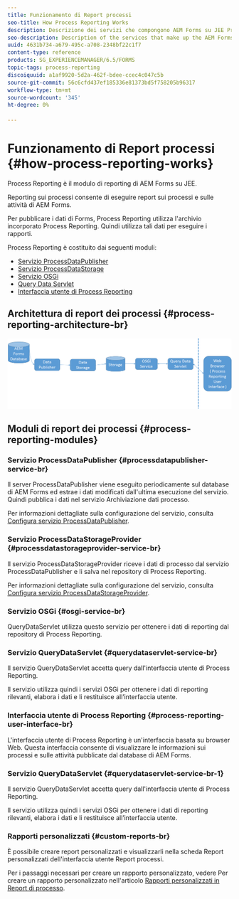 ```yaml
---
title: Funzionamento di Report processi
seo-title: How Process Reporting Works
description: Descrizione dei servizi che compongono AEM Forms su JEE Process Reporting e introduzione all’interfaccia utente di Process Reporting
seo-description: Description of the services that make up the AEM Forms on JEE Process Reporting and an introduction to the Process Reporting UI
uuid: 4631b734-a679-495c-a708-2348bf22c1f7
content-type: reference
products: SG_EXPERIENCEMANAGER/6.5/FORMS
topic-tags: process-reporting
discoiquuid: a1af9920-5d2a-462f-bdee-ccec4c047c5b
source-git-commit: 56c6cfd437ef185336e81373bd5f758205b96317
workflow-type: tm+mt
source-wordcount: '345'
ht-degree: 0%

---
```



# Funzionamento di Report processi {#how-process-reporting-works}

Process Reporting è il modulo di reporting di AEM Forms su JEE.

Reporting sui processi consente di eseguire report sui processi e sulle attività di AEM Forms.

Per pubblicare i dati di Forms, Process Reporting utilizza l&#39;archivio incorporato Process Reporting. Quindi utilizza tali dati per eseguire i rapporti.

Process Reporting è costituito dai seguenti moduli:

* [Servizio ProcessDataPublisher](/help/forms/using/process-reporting/process-reporting-architecture.md#p-processdatapublisher-service-br-p)
* [Servizio ProcessDataStorage](/help/forms/using/process-reporting/process-reporting-architecture.md#p-processdatastorageprovider-service-br-p)
* [Servizio OSGi](/help/forms/using/process-reporting/process-reporting-architecture.md#p-osgi-service-br-p)
* [Query Data Servlet](/help/forms/using/process-reporting/process-reporting-architecture.md#p-querydataservlet-service-br-p)
* [Interfaccia utente di Process Reporting](/help/forms/using/process-reporting/process-reporting-architecture.md#p-process-reporting-user-interface-br-p)

## Architettura di report dei processi {#process-reporting-architecture-br}

![processreportingarchitecture](assets/processreportingarchitecture.png)

## Moduli di report dei processi {#process-reporting-modules}

### Servizio ProcessDataPublisher {#processdatapublisher-service-br}

Il server ProcessDataPublisher viene eseguito periodicamente sul database di AEM Forms ed estrae i dati modificati dall&#39;ultima esecuzione del servizio. Quindi pubblica i dati nel servizio Archiviazione dati processo.

Per informazioni dettagliate sulla configurazione del servizio, consulta [Configura servizio ProcessDataPublisher](/help/forms/using/process-reporting/install-start-process-reporting.md#p-reportconfiguration-service-p).

### Servizio ProcessDataStorageProvider {#processdatastorageprovider-service-br}

Il servizio ProcessDataStorageProvider riceve i dati di processo dal servizio ProcessDataPublisher e li salva nel repository di Process Reporting.

Per informazioni dettagliate sulla configurazione del servizio, consulta [Configura servizio ProcessDataStorageProvider](/help/forms/using/process-reporting/install-start-process-reporting.md#p-to-configure-the-process-reporting-repository-locations-p).

### Servizio OSGi {#osgi-service-br}

QueryDataServlet utilizza questo servizio per ottenere i dati di reporting dal repository di Process Reporting.

### Servizio QueryDataServlet {#querydataservlet-service-br}

Il servizio QueryDataServlet accetta query dall&#39;interfaccia utente di Process Reporting.

Il servizio utilizza quindi i servizi OSGi per ottenere i dati di reporting rilevanti, elabora i dati e li restituisce all’interfaccia utente.

### Interfaccia utente di Process Reporting {#process-reporting-user-interface-br}

L&#39;interfaccia utente di Process Reporting è un&#39;interfaccia basata su browser Web. Questa interfaccia consente di visualizzare le informazioni sui processi e sulle attività pubblicate dal database di AEM Forms.

### Servizio QueryDataServlet {#querydataservlet-service-br-1}

Il servizio QueryDataServlet accetta query dall&#39;interfaccia utente di Process Reporting.

Il servizio utilizza quindi i servizi OSGi per ottenere i dati di reporting rilevanti, elabora i dati e li restituisce all’interfaccia utente.

### Rapporti personalizzati {#custom-reports-br}

È possibile creare report personalizzati e visualizzarli nella scheda Report personalizzati dell&#39;interfaccia utente Report processi.

Per i passaggi necessari per creare un rapporto personalizzato, vedere Per creare un rapporto personalizzato nell&#39;articolo [Rapporti personalizzati in Report di processo](/help/forms/using/process-reporting/process-reporting-custom-reports.md).
